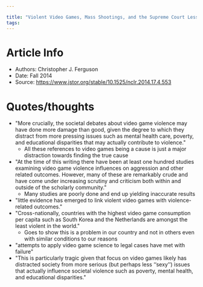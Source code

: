 ```yaml
---

title: "Violent Video Games, Mass Shootings, and the Supreme Court Lessons for the Legal Community in the Wake of Recent Free Speech Cases and Mass Shootings"
tags:
---
```

# Article Info
- Authors: Christopher J. Ferguson
- Date: Fall 2014
- Source: https://www.jstor.org/stable/10.1525/nclr.2014.17.4.553
# Quotes/thoughts
- "More crucially, the societal debates about video game violence may have done more damage than good, given the degree to which they distract from more pressing issues such as mental health care, poverty, and educational disparities that may actually contribute to violence."
	- All these references to video games being a cause is just a major distraction towards finding the true cause
- "At the time of this writing there have been at least one hundred studies examining video game violence influences on aggression and other related outcomes. However, many of these are remarkably crude and have come under increasing scrutiny and criticism both within and outside of the scholarly community."
	- Many studies are poorly done and end up yielding inaccurate results
- "little evidence has emerged to link violent video games with violence-related outcomes."
- "Cross-nationally, countries with the highest video game consumption per capita such as South Korea and the Netherlands are amongst the least violent in the world."
	- Goes to show this is a problem in our country and not in others even with similar conditions to our reasons
- "attempts to apply video game science to legal cases have met with failure"
- "This is particularly tragic given that focus on video games likely has distracted society from more serious (but perhaps less ‘‘sexy’’) issues that actually influence societal violence such as poverty, mental health, and educational disparities."